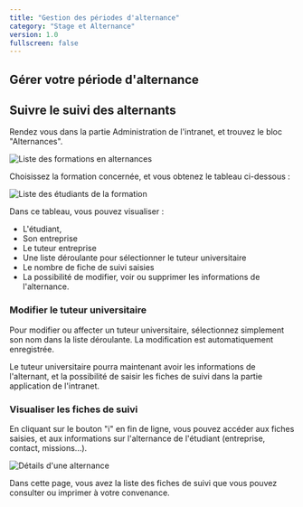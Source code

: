 ```yaml
---
title: "Gestion des périodes d'alternance"
category: "Stage et Alternance"
version: 1.0
fullscreen: false
---
```


## Gérer votre période d'alternance

## Suivre le suivi des alternants

Rendez vous dans la partie Administration de l'intranet, et trouvez le bloc "Alternances".

![Liste des formations en alternances](/images/administration/alternance1.png)

Choisissez la formation concernée, et vous obtenez le tableau ci-dessous :

![Liste des étudiants de la formation](/images/administration/alternance2.png)

Dans ce tableau, vous pouvez visualiser :

* L'étudiant,
* Son entreprise
* Le tuteur entreprise
* Une liste déroulante pour sélectionner le tuteur universitaire
* Le nombre de fiche de suivi saisies
* La possibilité de modifier, voir ou supprimer les informations de l'alternance.

### Modifier le tuteur universitaire

Pour modifier ou affecter un tuteur universitaire, sélectionnez simplement son nom dans la liste déroulante. La modification est automatiquement enregistrée.

Le tuteur universitaire pourra maintenant avoir les informations de l'alternant, et la possibilité de saisir les fiches de suivi dans la partie application de l'intranet.

### Visualiser les fiches de suivi

En cliquant sur le bouton "i" en fin de ligne, vous pouvez accéder aux fiches saisies, et aux informations sur l'alternance de l'étudiant (entreprise, contact, missions...).

![Détails d'une alternance](/images/administration/alternance3.png)

Dans cette page, vous avez la liste des fiches de suivi que vous pouvez consulter ou imprimer à votre convenance.

